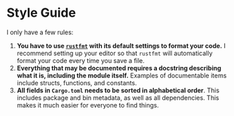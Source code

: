 # Style Guide

I only have a few rules:

1. **You have to use [`rustfmt`][rustfmt] with its default settings to format your code.** I recommend setting up your editor so that `rustfmt` will automatically format your code every time you save a file.
2. **Everything that may be documented requires a docstring describing what it is, including the module itself.** Examples of documentable items include structs, functions, and constants.
3. **All fields in `Cargo.toml` needs to be sorted in alphabetical order**. This includes package and bin metadata, as well as all dependencies. This makes it much easier for everyone to find things.

[rustfmt]: https://github.com/rust-lang/rustfmt
